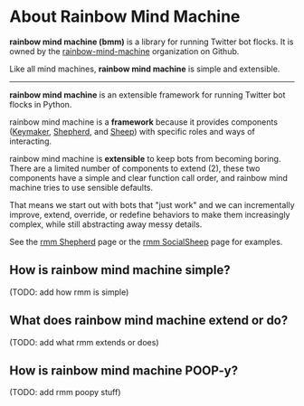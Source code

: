 # About Rainbow Mind Machine

**rainbow mind machine (bmm)** is a library for running Twitter bot flocks.
It is owned by the [rainbow-mind-machine](https://github.com/rainbow-mind-machine)
organization on Github.

Like all mind machines, **rainbow mind machine** is simple and extensible.


----


**rainbow mind machine** is an extensible framework for running Twitter bot flocks in Python.

rainbow mind machine is a **framework** because it provides components 
([Keymaker](mind-machine-docs/keymaker.md), [Shepherd](mind-machine-docs/shepherd.md),
and [Sheep](mind-machine-docs/sheep.md)) with specific roles and ways of interacting.

rainbow mind machine is **extensible** to keep bots from becoming boring. 
There are a limited number of components to extend (2), 
these two components have a simple and clear function call order,
and rainbow mind machine tries to use sensible defaults.

That means we start out with bots that "just work" 
and we can incrementally improve, extend, override,
or redefine behaviors to make them increasingly complex,
while still abstracting away messy details.

See the [rmm Shepherd](rmm_shepherd.md) page or the 
[rmm SocialSheep](rmm_social_sheep.md) page for examples.





## How is rainbow mind machine simple?

(TODO: add how rmm is simple)

## What does rainbow mind machine extend or do?

(TODO: add what rmm extends or does)

## How is rainbow mind machine POOP-y?

(TODO: add rmm poopy stuff)

